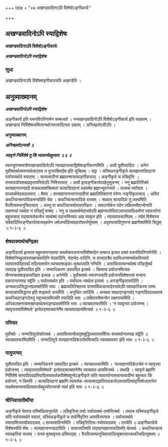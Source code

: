 +++
title = "०७ अखण्डवादिनाऽपि विशेषोऽङ्गीकार्यः"

+++


## अखण्डवादिनोऽपि स्याद्विशेषः

**अखण्डवादिनाऽपि विशेषोऽङ्गीकार्यः**

***अखण्डवादिनोऽपि स्याद्विशेषः***

### **सुधा**

अखण्डवादिनाऽपि विशेषमङ्गीकारयति अखण्डेति ।

## **अनुव्याख्यानम्**

***अखण्डवादिनोऽपि स्याद्विशेषः***

अङ्गीकार्य इति वचनविपरिणामेन सम्बध्यते । नन्वखण्डवादिनोऽपि विशेषोऽङ्गीकार्य इति व्याहतम् । अखण्डत्वं निर्विशेषत्वमित्यनर्थान्तरत्वादित्यत उक्तम् । अनिच्छतोऽपीऽति ।

**अनुव्याख्यानम्**

***अनिच्छतोऽप्यसौ ॥***

***व्यावृत्ते निर्विशेषे तु किं व्यावर्त्यबहुत्वतः ॥ ६ ॥***

स्वाभ्युपगममात्रेणाखण्डवादित्वेऽपि न्यायप्राप्तत्वाद्विशेषाङ्गीकरणमिति । असौ पूर्वोपपादितः । अनेन पूर्वोक्तार्थस्मरणार्थत्वादस्य न पुनरुक्तिदोष इति सूचितम् । यद्वा । यस्मिन्ननङ्गीकृते सत्यज्ञानादिपदानां पर्यायव्यर्थते स्याताम् । सत्यत्वादीनां ब्रह्मतन्मात्रत्वाङ्गीकारात् । अङ्गीकृते च तन्निवृत्तिः । तस्यापर्यायशब्दप्रवृत्तावभिन्नेऽपि निमित्तत्वात् । असौ इत्यङ्गीकार्यत्वहेतुसूचनम् । ननु ब्रह्मातिरिक्ते सत्यज्ञानानन्दादौ वाचकत्वशक्तिमतां सत्यादिपदानां लक्ष्यमेव ब्रह्माभ्युपगम्यते । तत्कथं पर्यायता । वाच्यार्थभेदसद्भावात् । मैवम् । सत्यज्ञानानन्तानन्दादीनां ब्रह्मातिरिक्तानां परेणा-नङ्गीकृतत्वात् । अस्ति कथञ्चित्सत्यादिकमन्यदिति चेन्न । कथञ्चित्सत्यादिकं वाच्यम् । साक्षात् सत्यादिकं तु लक्ष्यमिति वैपरीत्यस्यानुचितत्वात् । अस्तु वा कथञ्चित्पर्यायतापरिहारः । तथाऽप्येकेन पदेन लक्षितस्यैवान्येनापि लक्षणायां व्यर्थता न परिहर्तुं शक्या । ननु च लक्ष्यार्थभेदाभावेऽपि ब्रह्मण्यारोपिताऽसत्यत्वादिधर्माणां व्यावर्त्यानां बहुलत्वात् तद्य्वावर्तकत्वेन सार्थक्यं पदानामित्यत आह व्यावृत्त इति । व्याख्यातचरमिदम् । तदेवं विशेषस्य सर्ववादिभिरङ्गीकार्यत्वात्तद्बलेन धर्मधर्म्यादिव्यवहारोपपत्तेर्युक्तम् । अदृश्यत्वादिगुणानां ब्रह्मणैक्यमिति सिद्धम् ॥ १-२-६ ॥

### **शेषवाक्यार्थचन्द्रिका**

अङ्गीकार्या इत्यस्य बहुवचनान्ततया कथमेकवचनान्तविशेषपदेन सम्बन्ध इत्यत उक्तं वचनविपरिणामेनेति । विशेषानिच्छुत्वस्याखण्डवादिनि भेदवादिनि, भेदाभेद-वादिनि, च सत्त्वादत्रैव तदभिधानमनर्थकमित्यतो व्याघातपरिहारार्थं तदित्याशयेन व्याघातशङ्का-मुत्थापयति नन्विति । असावित्यस्यानर्थक्यं परिहर्तुमर्थं तावदाह पूर्वोपपादित इति । जन्माधिकरण उपपादित इत्यर्थः । किमस्य प्रयोजनमित्यतः पौनरुक्त्यशङ्कापरिहार इत्याह ॥ अनेनेति । पूर्वोक्तार्थ-स्मारणस्यापि प्रयोजनविशेषाभावं मन्वानः प्रकारान्तरमाह यद्वेति ॥ पर्यायव्यर्थत इति । पर्यायत्व-व्यर्थत्व इत्यर्थः ॥ अनङ्गीकृतत्वादिति । अन्यथाऽपसिद्धान्तप्रसक्तेरिति भावः । ब्रह्मव्यतिरिक्तस्य पारमार्थिकसत्यादेरभावेऽपि व्यावहारिकस्य तस्य सत्त्वान्नापसिद्धान्त इति शङ्कते अस्तीति । अनुचित त्वादिति । अन्यथा साक्षाद्गङ्गादेर् गङ्गादिपदलक्ष्यत्वं कथञ्चिद्गङ्गादेस्तु तद्वाच्यत्वमित्यपि स्यादिति भावः ॥ लक्षितस्यैवान्येन लक्षणायामिति । अधिकलक्षणायामखण्डार्थत्वभङ्गप्रसक्तेरिति भावः ॥ व्याख्यातचरमिति । ‘न व्यावृत्त्या प्रयोजनम् । व्यावृत्तस्याविशेषत्वे’ इत्येतद्य्वाख्यानेनैव व्याख्यातप्रायमित्यर्थः ॥ १-२-६ ॥

### **परिमल**

पूर्वोक्तेः । जन्मादिसूत्रोक्तेत्यर्थः । असावित्यस्यैतादृशबुद्धिस्थपरामर्शित्व-रूपमर्थान्तरमाह यद्वेति ॥ व्याख्यातचरमिदमिति । जन्मादिसूत्रे सत्यज्ञानादिकेऽप्येवमित्यादि-व्याख्यावसर इति भावः ॥ १-२-६ ॥

### **यादुपत्यम्**

पूर्वोपपादित इति । जन्माधिकरणे उपपादित इत्यर्थः । व्याख्यातचरमिति । ‘सत्यज्ञानादिकेऽप्येवं न व्यावृत्त्या प्रयोजनम् । व्यावृत्तस्याविशेषत्वे’ इत्येतद्य्वाख्यानेनैव व्याख्यात-प्रायमित्यर्थः । तथाहि । व्यावृत्ते ब्रह्मणि निर्विशेषे सत्यादिपदप्रतिपादितव्यावर्तकविशेषशून्येऽङ्गीकृते सति व्यावर्त्यानामसत्यत्वादीनां बहुत्वतः किं प्रयोजनं, न किमपि । सत्यादिपदानां ब्रह्मणि व्यावर्तक-सत्यत्वाद्यप्रतिपादकत्वेऽसत्त्वादिव्यावृत्तिबोधालाभेन तदर्थमसत्यत्वादिव्यावर्त्यबहुत्वोपन्यासो व्यर्थ इति भावः ॥ १-२-६ ॥

### **श्रीनिवासतीर्थीया**

अङ्गीकृते चेत्यत्र यस्मिन्नित्यनुवर्तते । तन्निवृत्तिस् तयोः पर्यायव्यर्थ-तयोरित्यर्थः । तथाच यस्मिन्नङ्गीकृते सति पर्यायव्यर्थते स्यातां, यस्मिन्नङ्गीकृते च तयोर्निवृत्तिर् असावित्यन्वयः । पर्यायव्यर्थते स्यातामित्यस्योपपादकम् ॥ सत्यत्वादिनामिति । तन्निवृत्तिरित्य-स्योपपादकम् । तस्येति ॥ अङ्गीकार्यत्वे विशेषस्येति शेषः । सत्यज्ञानानन्दादाविति । सत्ताजातिमति तद्य्वाप्यज्ञानत्वादिमति चेत्यर्थः । कथञ्चित्सत्यं व्यावहारिकं सत्यम् । वाच्यं मुख्यवृत्त्या प्रतिपाद्यम् । वैपरीत्यस्यानुचितत्वादित्युक्तत्वात्कथञ्चिदित्युक्तम् ॥ १-२-६ ॥



